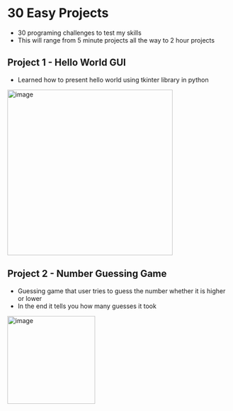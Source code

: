 # 30 Easy Projects
- 30 programing challenges to test my skills
- This will range from 5 minute projects all the way to 2 hour projects

## Project 1 - Hello World GUI
- Learned how to present hello world using tkinter library in python
<img width="373" alt="image" src="https://github.com/user-attachments/assets/646febcf-4fd3-42a6-b389-fb446f207d89" />

## Project 2 - Number Guessing Game
- Guessing game that user tries to guess the number whether it is higher or lower
- In the end it tells you how many guesses it took
<img width="198" alt="image" src="https://github.com/user-attachments/assets/702a025f-28bd-4306-ba3a-5208cc8797a2" />
